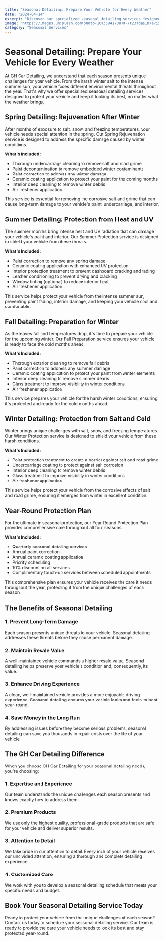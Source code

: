 ```yaml
---
title: "Seasonal Detailing: Prepare Your Vehicle for Every Weather"
date: "2024-04-14"
excerpt: "Discover our specialized seasonal detailing services designed to protect your vehicle from the unique challenges of each season. From summer heat to winter salt, we've got you covered."
image: "https://images.unsplash.com/photo-1603584173870-7f23fdae1b7a?ixlib=rb-4.0.3&auto=format&fit=crop&w=1200&q=80"
category: "Seasonal Services"
---
```


# Seasonal Detailing: Prepare Your Vehicle for Every Weather

At GH Car Detailing, we understand that each season presents unique challenges for your vehicle. From the harsh winter salt to the intense summer sun, your vehicle faces different environmental threats throughout the year. That's why we offer specialized seasonal detailing services designed to protect your vehicle and keep it looking its best, no matter what the weather brings.

## Spring Detailing: Rejuvenation After Winter

After months of exposure to salt, snow, and freezing temperatures, your vehicle needs special attention in the spring. Our Spring Rejuvenation service is designed to address the specific damage caused by winter conditions.

**What's Included:**
- Thorough undercarriage cleaning to remove salt and road grime
- Paint decontamination to remove embedded winter contaminants
- Paint correction to address any winter damage
- Ceramic coating application to protect your paint for the coming months
- Interior deep cleaning to remove winter debris
- Air freshener application

This service is essential for removing the corrosive salt and grime that can cause long-term damage to your vehicle's paint, undercarriage, and interior.

## Summer Detailing: Protection from Heat and UV

The summer months bring intense heat and UV radiation that can damage your vehicle's paint and interior. Our Summer Protection service is designed to shield your vehicle from these threats.

**What's Included:**
- Paint correction to remove any spring damage
- Ceramic coating application with enhanced UV protection
- Interior protection treatment to prevent dashboard cracking and fading
- Leather conditioning to prevent drying and cracking
- Window tinting (optional) to reduce interior heat
- Air freshener application

This service helps protect your vehicle from the intense summer sun, preventing paint fading, interior damage, and keeping your vehicle cool and comfortable.

## Fall Detailing: Preparation for Winter

As the leaves fall and temperatures drop, it's time to prepare your vehicle for the upcoming winter. Our Fall Preparation service ensures your vehicle is ready to face the cold months ahead.

**What's Included:**
- Thorough exterior cleaning to remove fall debris
- Paint correction to address any summer damage
- Ceramic coating application to protect your paint from winter elements
- Interior deep cleaning to remove summer debris
- Glass treatment to improve visibility in winter conditions
- Air freshener application

This service prepares your vehicle for the harsh winter conditions, ensuring it's protected and ready for the cold months ahead.

## Winter Detailing: Protection from Salt and Cold

Winter brings unique challenges with salt, snow, and freezing temperatures. Our Winter Protection service is designed to shield your vehicle from these harsh conditions.

**What's Included:**
- Paint protection treatment to create a barrier against salt and road grime
- Undercarriage coating to protect against salt corrosion
- Interior deep cleaning to remove winter debris
- Glass treatment to improve visibility in winter conditions
- Air freshener application

This service helps protect your vehicle from the corrosive effects of salt and road grime, ensuring it emerges from winter in excellent condition.

## Year-Round Protection Plan

For the ultimate in seasonal protection, our Year-Round Protection Plan provides comprehensive care throughout all four seasons.

**What's Included:**
- Quarterly seasonal detailing services
- Annual paint correction
- Annual ceramic coating application
- Priority scheduling
- 10% discount on all services
- Complimentary touch-up services between scheduled appointments

This comprehensive plan ensures your vehicle receives the care it needs throughout the year, protecting it from the unique challenges of each season.

## The Benefits of Seasonal Detailing

### 1. Prevent Long-Term Damage

Each season presents unique threats to your vehicle. Seasonal detailing addresses these threats before they cause permanent damage.

### 2. Maintain Resale Value

A well-maintained vehicle commands a higher resale value. Seasonal detailing helps preserve your vehicle's condition and, consequently, its value.

### 3. Enhance Driving Experience

A clean, well-maintained vehicle provides a more enjoyable driving experience. Seasonal detailing ensures your vehicle looks and feels its best year-round.

### 4. Save Money in the Long Run

By addressing issues before they become serious problems, seasonal detailing can save you thousands in repair costs over the life of your vehicle.

## The GH Car Detailing Difference

When you choose GH Car Detailing for your seasonal detailing needs, you're choosing:

### 1. Expertise and Experience

Our team understands the unique challenges each season presents and knows exactly how to address them.

### 2. Premium Products

We use only the highest quality, professional-grade products that are safe for your vehicle and deliver superior results.

### 3. Attention to Detail

We take pride in our attention to detail. Every inch of your vehicle receives our undivided attention, ensuring a thorough and complete detailing experience.

### 4. Customized Care

We work with you to develop a seasonal detailing schedule that meets your specific needs and budget.

## Book Your Seasonal Detailing Service Today

Ready to protect your vehicle from the unique challenges of each season? Contact us today to schedule your seasonal detailing service. Our team is ready to provide the care your vehicle needs to look its best and stay protected year-round. 